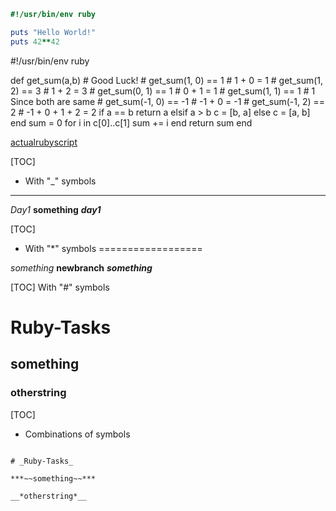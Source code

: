 ```ruby
#!/usr/bin/env ruby

puts "Hello World!"
puts 42**42
```

#!/usr/bin/env ruby

def get_sum(a,b)
    # Good Luck!
    # get_sum(1, 0) == 1   # 1 + 0 = 1
	# get_sum(1, 2) == 3   # 1 + 2 = 3
	# get_sum(0, 1) == 1   # 0 + 1 = 1
	# get_sum(1, 1) == 1   # 1 Since both are same
	# get_sum(-1, 0) == -1 # -1 + 0 = -1
	# get_sum(-1, 2) == 2  # -1 + 0 + 1 + 2 = 2
	if a == b
	  	return a
	elsif a > b
		c = [b, a]
	else
		c = [a, b]
	end
	sum = 0
	for i in c[0]..c[1]
		sum += i
	end
	return sum
end



[actualrubyscript](codewars2.rb)

[TOC]
* With "_" symbols
------------------

_Day1_
__something__
___day1___

[TOC]
- With "*" symbols
==================

*something*
**newbranch**
***something***

[TOC]
With "#" symbols

# Ruby-Tasks
## something
### otherstring

[TOC]
+ Combinations of symbols
~~~~~~~~~~~~~~~~~~~~~~~~~

# _Ruby-Tasks_

***~~something~~***

__*otherstring*__